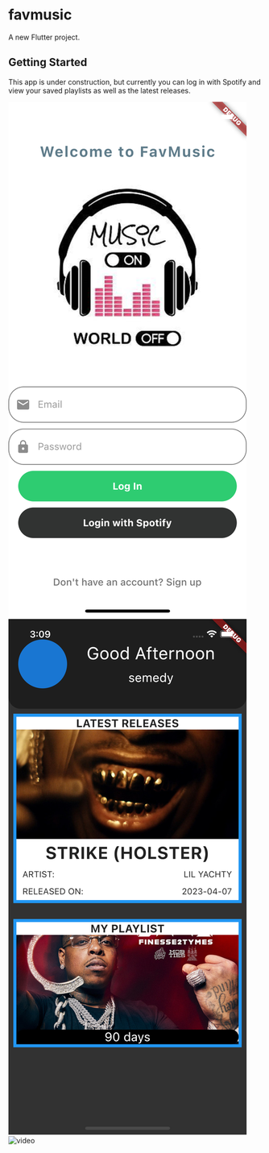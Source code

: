 # favmusic

A new Flutter project.

## Getting Started

This app is under construction, but currently you can log in with Spotify and view your saved playlists as well as the latest releases.


![Login Screen](assets/images/loginscreen.png)
![homepage Screen](assets/images/homepage.png)
![video](https://drive.google.com/file/d/12lLVDkqoPzYAaJ4y7qFbki2Kkf8mAos6/view?usp=sharing)





